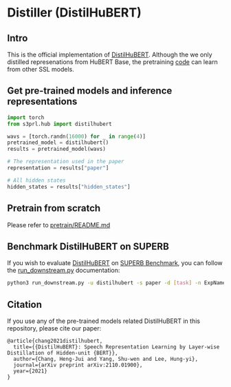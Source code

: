 # Distiller (DistilHuBERT)

## Intro
This is the official implementation of [DistilHuBERT](https://arxiv.org/abs/2110.01900). Although the we only distilled represenations from HuBERT Base, the pretraining [code](../../pretrain/README.md) can learn from other SSL models.

## Get pre-trained models and inference representations

```python
import torch
from s3prl.hub import distilhubert

wavs = [torch.randn(16000) for _ in range(4)]
pretrained_model = distilhubert()
results = pretrained_model(wavs)

# The representation used in the paper
representation = results["paper"]

# All hidden states
hidden_states = results["hidden_states"]
```

## Pretrain from scratch
Please refer to [pretrain/README.md](../../pretrain/README.md)

## Benchmark DistilHuBERT on SUPERB

If you wish to evaluate [DistilHuBERT](https://arxiv.org/abs/2110.01900) on [SUPERB Benchmark](https://arxiv.org/abs/2105.01051), you can follow the [run_downstream.py](../../downstream/README.md) documentation:

```bash
python3 run_downstream.py -u distilhubert -s paper -d [task] -n ExpName
```

## Citation
If you use any of the pre-trained models related DistilHuBERT in this repository, please cite our paper:
```
@article{chang2021distilhubert,
  title={{DistilHuBERT}: Speech Representation Learning by Layer-wise Distillation of Hidden-unit {BERT}},
  author={Chang, Heng-Jui and Yang, Shu-wen and Lee, Hung-yi},
  journal={arXiv preprint arXiv:2110.01900},
  year={2021}
}
```
